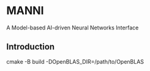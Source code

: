 # MANNI
A Model-based AI-driven Neural Networks Interface

## Introduction

cmake -B build -DOpenBLAS_DIR=/path/to/OpenBLAS

